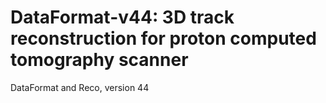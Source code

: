 DataFormat-v44: 3D track reconstruction for proton computed tomography scanner
==============

DataFormat and Reco, version 44
